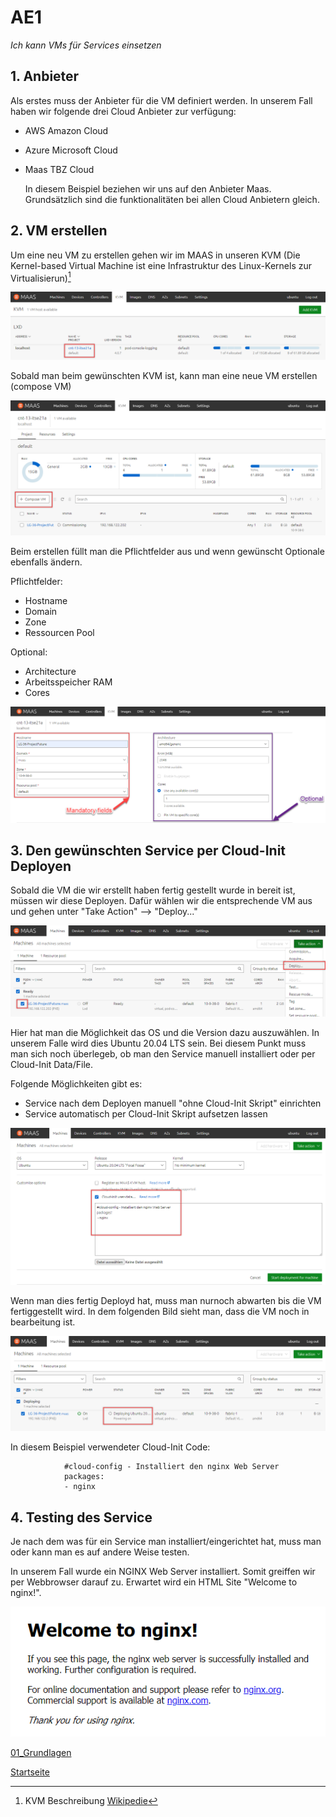# AE1
*Ich kann VMs für Services einsetzen*

## 1. Anbieter

Als erstes muss der Anbieter für die VM definiert werden. In unserem Fall haben wir folgende drei Cloud Anbieter zur verfügung:
- AWS Amazon Cloud
- Azure Microsoft Cloud
- Maas TBZ Cloud

    In diesem Beispiel beziehen wir uns auf den Anbieter Maas. Grundsätzlich sind die funktionalitäten bei allen Cloud Anbietern gleich.

## 2. VM erstellen

Um eine neu VM zu erstellen gehen wir im MAAS in unseren KVM (Die Kernel-based Virtual Machine ist eine Infrastruktur des Linux-Kernels zur Virtualisierun)[^1]

![AE1_1](../00_Allgemein/images/01_Grundlage/AE1_1.png)

Sobald man beim gewünschten KVM ist, kann man eine neue VM erstellen (compose VM)

![AE1_2](../00_Allgemein/images/01_Grundlage/AE1_2.png)

Beim erstellen füllt man die Pflichtfelder aus und wenn gewünscht Optionale ebenfalls ändern.

Pflichtfelder:
- Hostname
- Domain
- Zone
- Ressourcen Pool

Optional:
- Architecture
- Arbeitsspeicher RAM
- Cores

![AE1_3](../00_Allgemein/images/01_Grundlage/AE1_3.png)

## 3. Den gewünschten Service per Cloud-Init Deployen

Sobald die VM die wir erstellt haben fertig gestellt wurde in bereit ist, müssen wir diese Deployen.
Dafür wählen wir die entsprechende VM aus und gehen unter "Take Action" --> "Deploy..."

![AE1_4](../00_Allgemein/images/01_Grundlage/AE1_4.png)

Hier hat man die Möglichkeit das OS und die Version dazu auszuwählen. In unserem Falle wird dies Ubuntu 20.04 LTS sein.
Bei diesem Punkt muss man sich noch überlegeb, ob man den Service manuell installiert oder per Cloud-Init Data/File.

Folgende Möglichkeiten gibt es:
- Service nach dem Deployen manuell "ohne Cloud-Init Skript" einrichten
- Service automatisch per Cloud-Init Skript aufsetzen lassen

![AE1_5](../00_Allgemein/images/01_Grundlage/AE1_5.png)

Wenn man dies fertig Deployd hat, muss man nurnoch abwarten bis die VM fertiggestellt wird.
In dem folgenden Bild sieht man, dass die VM noch in bearbeitung ist.

![AE1_6](../00_Allgemein/images/01_Grundlage/AE1_6.png)

In diesem Beispiel verwendeter Cloud-Init Code:

                #cloud-config - Installiert den nginx Web Server
                packages:
                - nginx

## 4. Testing des Service

Je nach dem was für ein Service man installiert/eingerichtet hat, muss man oder kann man es auf andere Weise testen.

In unserem Fall wurde ein NGINX Web Server installiert.
Somit greiffen wir per Webbrowser darauf zu. Erwartet wird ein HTML Site "Welcome to nginx!".

![AE1_7](../00_Allgemein/images/01_Grundlage/AE1_7.png)

[01_Grundlagen](../01_Grundlage)

[Startseite](https://github.com/ask-yo-girl-about-me/Project-Future)

[^1]: KVM Beschreibung [Wikipedie](https://de.wikipedia.org/wiki/Kernel-based_Virtual_Machine)
